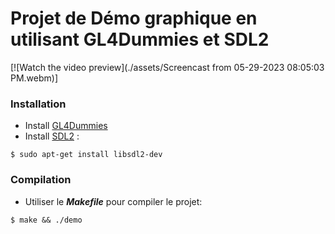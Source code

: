 

# Projet de Démo graphique en utilisant GL4Dummies et SDL2

[![Watch the video preview](./assets/Screencast from 05-29-2023 08:05:03 PM.webm)]

### Installation

- Install [GL4Dummies](https://github.com/noalien/GL4Dummies)
- Install [SDL2](https://wiki.libsdl.org/SDL2/Installation) :

```
$ sudo apt-get install libsdl2-dev
```


### Compilation

- Utiliser le **_Makefile_** pour compiler le projet:

```
$ make && ./demo
```



